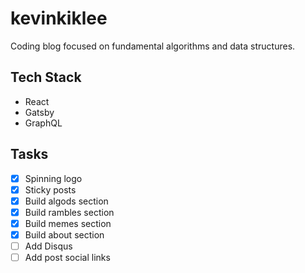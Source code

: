 # kevinkiklee

Coding blog focused on fundamental algorithms and data structures.

## Tech Stack

* React
* Gatsby
* GraphQL

## Tasks

- [x] Spinning logo
- [x] Sticky posts
- [x] Build algods section
- [x] Build rambles section
- [x] Build memes section
- [x] Build about section
- [ ] Add Disqus
- [ ] Add post social links
